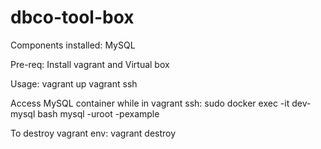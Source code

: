 # dbco-tool-box

Components installed:
MySQL

Pre-req:
Install vagrant and Virtual box

Usage:
vagrant up
vagrant ssh

Access MySQL container while in vagrant ssh:
sudo docker exec -it dev-mysql bash
mysql -uroot -pexample

To destroy vagrant env:
vagrant destroy
